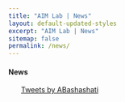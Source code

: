 ```yaml
---
title: "AIM Lab | News"
layout: default-updated-styles
excerpt: "AIM Lab | News"
sitemap: false
permalink: /news/
---
```

<div class="news-hero-container">
</div>

<div>
    <div class="col-lg-12" style="min-height: 50vh">
    <h4 class="publications-title">News</h4>
        <div class="twitter-container" style="margin: 0 25px;">
            <a class="twitter-timeline" data-theme="light" href="https://twitter.com/ABashashati?ref_src=twsrc%5Etfw">Tweets by ABashashati</a> <script async src="https://platform.twitter.com/widgets.js" charset="utf-8"></script>
        </div>
    </div>
</div>